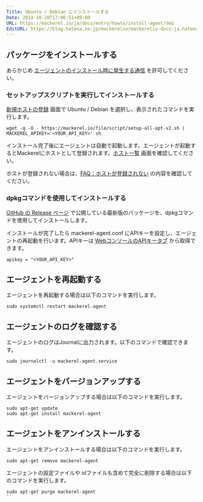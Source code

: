 ```yaml
---
Title: Ubuntu / Debian にインストールする
Date: 2014-10-28T17:06:51+09:00
URL: https://mackerel.io/ja/docs/entry/howto/install-agent/deb
EditURL: https://blog.hatena.ne.jp/mackerelio/mackerelio-docs-ja.hatenablog.mackerel.io/atom/entry/8454420450070885544
---
```


<h2>パッケージをインストールする</h2>

あらかじめ [エージェントのインストール時に発生する通信](https://mackerel.io/ja/docs/entry/howto/install-agent#install) を許可してください。

<h3 id="script">セットアップスクリプトを実行してインストールする</h2>

[新規ホストの登録](https://mackerel.io/my/instruction-agent) 画面で Ubuntu / Debian を選択し、表示されたコマンドを実行します。

```
wget -q -O - https://mackerel.io/file/script/setup-all-apt-v2.sh | MACKEREL_APIKEY='<YOUR_API_KEY>' sh
```

インストール完了後にエージェントは自動で起動します。エージェントが起動するとMackerelにホストとして登録されます。[ホスト一覧](https://mackerel.io/my/hosts) 画面を確認してください。

ホストが登録されない場合は、[FAQ：ホストが登録されない](https://support.mackerel.io/hc/ja/articles/30952244573337) の内容を確認してください。

<h3 id="rpm">dpkgコマンドを使用してインストールする</h3>

[GitHub の Release ページ](https://github.com/mackerelio/mackerel-agent/releases) で公開している最新版のパッケージを、dpkgコマンドを使用してインストールします。

インストールが完了したら mackerel-agent.conf にAPIキーを設定し、エージェントの再起動を行います。APIキーは [WebコンソールのAPIキータブ](https://mackerel.io/my?tab=apikeys) から取得できます。

```
apikey = "<YOUR_API_KEY>"
```

<h2 id="start-agent">エージェントを再起動する</h2>

エージェントを再起動する場合は以下のコマンドを実行します。

```
sudo systemctl restart mackerel-agent
```

<h2 id="log">エージェントのログを確認する</h2>

エージェントのログはJournalに出力されます。以下のコマンドで確認できます。

```
sudo journalctl -u mackerel-agent.service
```

<h2 id="version-up">エージェントをバージョンアップする</h2>

エージェントをバージョンアップする場合は以下のコマンドを実行します。

```
sudo apt-get update
sudo apt-get install mackerel-agent
```

<h2 id="uninstall">エージェントをアンインストールする</h2>

エージェントをアンインストールする場合は以下のコマンドを実行します。

```
sudo apt-get remove mackerel-agent
```

エージェントの設定ファイルや idファイルも含めて完全に削除する場合は以下のコマンドを実行します。

```
sudo apt-get purge mackerel-agent
``
